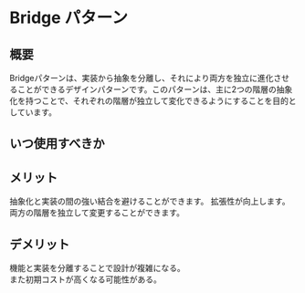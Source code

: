 # Bridge パターン

## 概要

Bridgeパターンは、実装から抽象を分離し、それにより両方を独立に進化させることができるデザインパターンです。このパターンは、主に2つの階層の抽象化を持つことで、それぞれの階層が独立して変化できるようにすることを目的としています。

## いつ使用すべきか

## メリット

抽象化と実装の間の強い結合を避けることができます。
拡張性が向上します。
両方の階層を独立して変更することができます。

## デメリット

機能と実装を分離することで設計が複雑になる。  
また初期コストが高くなる可能性がある。

